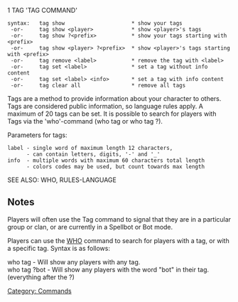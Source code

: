 1 TAG 'TAG COMMAND'

    syntax:   tag show                     * show your tags
     -or-     tag show <player>            * show <player>'s tags
     -or-     tag show ?<prefix>           * show your tags starting with <prefix>
     -or-     tag show <player> ?<prefix>  * show <player>'s tags starting with <prefix>
     -or-     tag remove <label>           * remove the tag with <label>
     -or-     tag set <label>              * set a tag without info content
     -or-     tag set <label> <info>       * set a tag with info content
     -or-     tag clear all                * remove all tags

Tags are a method to provide information about your character to others.
Tags are considered public information, so language rules apply. A
maximum of 20 tags can be set. It is possible to search for players with
Tags via the 'who'-command (who tag or who tag ?<prefix>).

Parameters for tags:

    label - single word of maximum length 12 characters,
          - can contain letters, digits, '-' and '_'
    info  - multiple words with maximum 60 characters total length
          - colors codes may be used, but count towards max length

SEE ALSO: WHO, RULES-LANGUAGE

## Notes

Players will often use the Tag command to signal that they are in a
particular group or clan, or are currently in a Spellbot or Bot mode.

Players can use the [WHO](Who "wikilink") command to search for players
with a tag, or with a specific tag. Syntax is as follows:

who tag - Will show any players with any tag.  
who tag ?bot - Will show any players with the word "bot" in their tag.
(everything after the ?)

[Category: Commands](Category:_Commands "wikilink")
